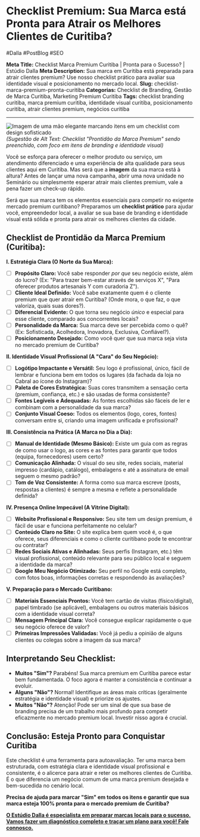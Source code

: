 # Checklist Premium: Sua Marca está Pronta para Atrair os Melhores Clientes de Curitiba?

#Dalla #PostBlog #SEO

**Meta Title:** Checklist Marca Premium Curitiba | Pronta para o Sucesso? | Estúdio Dalla
**Meta Description:** Sua marca em Curitiba está preparada para atrair clientes premium? Use nosso checklist prático para avaliar sua identidade visual e posicionamento no mercado local.
**Slug:** checklist-marca-premium-pronta-curitiba
**Categorias:** Checklist de Branding, Gestão de Marca Curitiba, Marketing Premium Curitiba
**Tags:** checklist branding curitiba, marca premium curitiba, identidade visual curitiba, posicionamento curitiba, atrair clientes premium, negócios curitiba

---

![Imagem de uma mão elegante marcando itens em um checklist com design sofisticado](placeholder_imagem_checklist_premium_curitiba.jpg) *(Sugestão de Alt Text: Checklist "Prontidão da Marca Premium" sendo preenchido, com foco em itens de branding e identidade visual)*

Você se esforça para oferecer o melhor produto ou serviço, um atendimento diferenciado e uma experiência de alta qualidade para seus clientes aqui em Curitiba. Mas será que a **imagem** da sua marca está à altura? Antes de lançar uma nova campanha, abrir uma nova unidade no Seminário ou simplesmente esperar atrair mais clientes premium, vale a pena fazer um check-up rápido.

Será que sua marca tem os elementos essenciais para competir no exigente mercado premium curitibano? Preparamos um **checklist prático** para ajudar você, empreendedor local, a avaliar se sua base de branding e identidade visual está sólida e pronta para atrair os melhores clientes da cidade.

## Checklist de Prontidão da Marca Premium (Curitiba):

**I. Estratégia Clara (O Norte da Sua Marca):**

*   [ ] **Propósito Claro:** Você sabe responder *por que* seu negócio existe, além do lucro? (Ex: "Para trazer bem-estar através de serviços X", "Para oferecer produtos artesanais Y com curadoria Z").
*   [ ] **Cliente Ideal Definido:** Você sabe exatamente quem é o cliente premium que quer atrair em Curitiba? (Onde mora, o que faz, o que valoriza, quais suas dores?).
*   [ ] **Diferencial Evidente:** O que torna seu negócio *único* e especial para esse cliente, comparado aos concorrentes locais?
*   [ ] **Personalidade da Marca:** Sua marca deve ser percebida como o quê? (Ex: Sofisticada, Acolhedora, Inovadora, Exclusiva, Confiável?).
*   [ ] **Posicionamento Desejado:** Como você quer que sua marca seja vista no mercado premium de Curitiba?

**II. Identidade Visual Profissional (A "Cara" do Seu Negócio):**

*   [ ] **Logótipo Impactante e Versátil:** Seu logo é profissional, único, fácil de lembrar e funciona bem em todos os lugares (da fachada da loja no Cabral ao ícone do Instagram)?
*   [ ] **Paleta de Cores Estratégica:** Suas cores transmitem a sensação certa (premium, confiança, etc.) e são usadas de forma consistente?
*   [ ] **Fontes Legíveis e Adequadas:** As fontes escolhidas são fáceis de ler e combinam com a personalidade da sua marca?
*   [ ] **Conjunto Visual Coeso:** Todos os elementos (logo, cores, fontes) conversam entre si, criando uma imagem unificada e profissional?

**III. Consistência na Prática (A Marca no Dia a Dia):**

*   [ ] **Manual de Identidade (Mesmo Básico):** Existe um guia com as regras de como usar o logo, as cores e as fontes para garantir que todos (equipa, fornecedores) usem certo?
*   [ ] **Comunicação Alinhada:** O visual do seu site, redes sociais, material impresso (cardápio, catálogo), embalagens e até a assinatura de email seguem o mesmo padrão?
*   [ ] **Tom de Voz Consistente:** A forma como sua marca escreve (posts, respostas a clientes) é sempre a mesma e reflete a personalidade definida?

**IV. Presença Online Impecável (A Vitrine Digital):**

*   [ ] **Website Profissional e Responsivo:** Seu site tem um design premium, é fácil de usar e funciona perfeitamente no celular?
*   [ ] **Conteúdo Claro no Site:** O site explica bem quem você é, o que oferece, seus diferenciais e como o cliente curitibano pode te encontrar ou contratar?
*   [ ] **Redes Sociais Ativas e Alinhadas:** Seus perfis (Instagram, etc.) têm visual profissional, conteúdo relevante para seu público local e seguem a identidade da marca?
*   [ ] **Google Meu Negócio Otimizado:** Seu perfil no Google está completo, com fotos boas, informações corretas e respondendo às avaliações?

**V. Preparação para o Mercado Curitibano:**

*   [ ] **Materiais Essenciais Prontos:** Você tem cartão de visitas (físico/digital), papel timbrado (se aplicável), embalagens ou outros materiais básicos com a identidade visual correta?
*   [ ] **Mensagem Principal Clara:** Você consegue explicar rapidamente o que seu negócio oferece de valor?
*   [ ] **Primeiras Impressões Validadas:** Você já pediu a opinião de alguns clientes ou colegas sobre a imagem da sua marca?

## Interpretando Seu Checklist:

*   **Muitos "Sim"?** Parabéns! Sua marca premium em Curitiba parece estar bem fundamentada. O foco agora é manter a consistência e continuar a evoluir.
*   **Alguns "Não"?** Normal! Identifique as áreas mais críticas (geralmente estratégia e identidade visual) e priorize os ajustes.
*   **Muitos "Não"?** Atenção! Pode ser um sinal de que sua base de branding precisa de um trabalho mais profundo para competir eficazmente no mercado premium local. Investir nisso agora é crucial.

## Conclusão: Esteja Pronto para Conquistar Curitiba

Este checklist é uma ferramenta para autoavaliação. Ter uma marca bem estruturada, com estratégia clara e identidade visual profissional e consistente, é o alicerce para atrair e reter os melhores clientes de Curitiba. É o que diferencia um negócio comum de uma marca premium desejada e bem-sucedida no cenário local.

**Precisa de ajuda para marcar "Sim" em todos os itens e garantir que sua marca esteja 100% pronta para o mercado premium de Curitiba?**

[**O Estúdio Dalla é especialista em preparar marcas locais para o sucesso. Vamos fazer um diagnóstico completo e traçar um plano para você! Fale connosco.**](https://www.estudiodalla.com/contatos)

